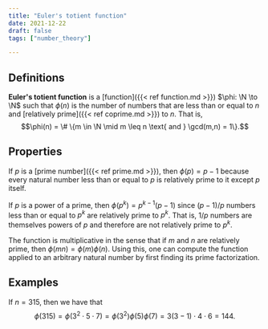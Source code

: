 ```yaml
---
title: "Euler's totient function"
date: 2021-12-22
draft: false
tags: ["number_theory"]

---
```



## Definitions
**Euler's totient function** is a [function]({{< ref function.md >}}) $\phi: \N \to \N$ such that $\phi(n)$ is the number of numbers that are less than or equal to $n$ and [relatively prime]({{< ref coprime.md >}}) to $n$. That is, $$\phi(n) = \# \{m \in \N \mid m \leq n \text{ and } \gcd(m,n) = 1\}.$$

## Properties
If $p$ is a [prime number]({{< ref prime.md >}}), then $\phi(p) = p-1$ because every natural number less than or equal to $p$ is relatively prime to it except $p$ itself. 

If $p$ is a power of a prime, then $\phi(p^k) = p^{k-1}(p-1)$ since $(p-1)/p$ numbers less than or equal to $p^k$ are relatively prime to $p^k$. That is, $1/p$ numbers are themselves powers of $p$ and therefore are not relatively prime to $p^k$. 

The function is multiplicative in the sense that if $m$ and $n$ are relatively prime, then $\phi(mn) = \phi(m) \phi(n)$. Using this, one can compute the function applied to an arbitrary natural number by first finding its prime factorization.

## Examples
If $n = 315$, then we have that $$\phi(315) = \phi(3^2 \cdot 5 \cdot 7) = \phi(3^2) \phi(5) \phi(7) = 3(3 - 1) \cdot 4 \cdot 6 = 144.$$